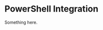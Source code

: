 [title]: # (PowerShell Integration)
[tags]: # (XXX)
[priority]: # (6185)
# PowerShell Integration
Something here.
